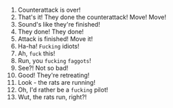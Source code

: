 1. Counterattack is over!
2. That's it! They done the counterattack! Move! Move!
3. Sound's like they're finished!
4. They done! They done!
5. Attack is finished! Move it!
6. Ha-ha! `Fucking` idiots!
7. Ah, `fuck` this!
8. Run, you `fucking` `faggots`!
9. See?! Not so bad!
10. Good! They're retreating!
11. Look - the rats are running!
12. Oh, I'd rather be a `fucking` pilot!
13. Wut, the rats run, right?!